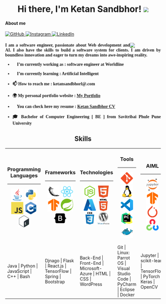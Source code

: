 <h1 align="center">Hi there, I'm Ketan Sandbhor! <img src="https://media.giphy.com/media/hvRJCLFzcasrR4ia7z/giphy.gif"  width="30px"/></h1>
<h4 align="center>  Coding Enthusiast 👩‍💻 | 🌌 Tech Explorer 🌌 | Innovator 🧠</h4>


<h1 align="left">About me </h1>
  <a href="https://github.com/ketan70" target="blank">
    <img src="https://raw.githubusercontent.com/rahuldkjain/github-profile-readme-generator/master/src/images/icons/Social/github.svg" alt="GitHub" height="30" width="40" />
  </a>
 <a href="https://www.instagram.com/your-instagram-username" target="blank">
    <img src="https://raw.githubusercontent.com/rahuldkjain/github-profile-readme-generator/master/src/images/icons/Social/instagram.svg" alt="Instagram" height="30" width="40" />
   
  </a>
  <a href="https://www.linkedin.com/in/ketan-sandbhor-7083/ target="blank">
    <img src="https://raw.githubusercontent.com/rahuldkjain/github-profile-readme-generator/master/src/images/icons/Social/linked-in-alt.svg" alt="LinkedIn" height="30" width="40" />
  </a>
  </a>
</p>


<h4><img align="right"src="https://media.giphy.com/media/M9gbBd9nbDrOTu1Mqx/giphy.gif" style  width="100"/></h4>

<h4 style="font-family: Times New Roman; text-align: justify;">
    I am a software engineer, passionate about Web development and AI. I also have the skills to build a software system for clients.
    I am driven by boundless innovation and eager to turn my dreams into awe-inspiring reality.<img 
</h4>



- 🔭 I’m currently working as : **software engineer at Worldline**

- 🌱 I’m currently learning : **Artificial Intelligent**

- 📫 How to reach me : **ketansandbhorl@.com**
  
- 🌍 My personal portfolio website : [My Portfolio]() 

- 📜 You can check here my resume : [Ketan Sandbhor CV]()

- 🎓 Bachelor of Computer Engineering [ BE ] from **Savitribai Phule Pune University**
  


<h2 align="center">Skills</h2>

<table align="center">
  <tr>
    <td>
      <h3 align="center">Programming Languages</h3>
      <hr>
      <p align="center">
        <img src="https://raw.githubusercontent.com/devicons/devicon/master/icons/java/java-original.svg" alt="Java" width="40" height="40">
        <img src="https://raw.githubusercontent.com/devicons/devicon/master/icons/python/python-original.svg" alt="Python" width="40" height="40">
        <img src="https://raw.githubusercontent.com/devicons/devicon/master/icons/javascript/javascript-original.svg" alt="JavaScript" width="40" height="40">
        <img src="https://raw.githubusercontent.com/devicons/devicon/master/icons/cplusplus/cplusplus-original.svg" alt="C++" width="40" height="40">
        <img src="https://raw.githubusercontent.com/devicons/devicon/master/icons/bash/bash-original.svg" alt="Bash (Shell Scripting)" width="40" height="40">
      </p>
    </td>
    <td>
      <h3 align="center">Frameworks</h3>
      <hr>
      <p align="center">
        <img src="https://raw.githubusercontent.com/devicons/devicon/master/icons/flask/flask-original.svg" alt="Flask" width="40" height="40">
        <img src="https://raw.githubusercontent.com/devicons/devicon/master/icons/react/react-original.svg" alt="React.js" width="40" height="40">
        <img src="https://raw.githubusercontent.com/devicons/devicon/master/icons/tensorflow/tensorflow-original.svg" alt="TensorFlow" width="40" height="40">
        <img src="https://raw.githubusercontent.com/devicons/devicon/master/icons/spring/spring-original.svg" alt="Spring" width="40" height="40">
        <img src="https://raw.githubusercontent.com/devicons/devicon/master/icons/bootstrap/bootstrap-plain.svg" alt="Bootstrap" width="40" height="40">
      </p>
    </td>
    <td>
      <h3 align="center">Technologies</h3>
      <hr>
      <p align="center">
        <img src="https://raw.githubusercontent.com/devicons/devicon/master/icons/nodejs/nodejs-original.svg" alt="Back-End" width="40" height="40">
        <img src="https://raw.githubusercontent.com/devicons/devicon/master/icons/html5/html5-original.svg" alt="Front-End" width="40" height="40">
        <img src="https://raw.githubusercontent.com/devicons/devicon/master/icons/azure/azure-original.svg" alt="Microsoft-Azure" width="40" height="40">
        <img src="https://raw.githubusercontent.com/devicons/devicon/master/icons/html5/html5-original-wordmark.svg" alt="HTML" width="40" height="40">
        <img src="https://raw.githubusercontent.com/devicons/devicon/master/icons/css3/css3-original-wordmark.svg" alt="CSS" width="40" height="40">
        <img src="https://raw.githubusercontent.com/devicons/devicon/master/icons/wordpress/wordpress-original.svg" alt="WordPress" width="40" height="40">
      </p>
    </td>
    <td>
      <h3 align="center">Tools</h3>
      <hr>
      <p align="center">
        <img src="https://raw.githubusercontent.com/devicons/devicon/master/icons/git/git-original.svg" alt="Git" width="40" height="40">
        <img src="https://raw.githubusercontent.com/devicons/devicon/master/icons/linux/linux-original.svg" alt="Linux: Parrot OS" width="40" height="40">
        <img src="https://raw.githubusercontent.com/devicons/devicon/master/icons/vscode/vscode-original.svg" alt="Visual Studio Code" width="40" height="40">
        <img src="https://raw.githubusercontent.com/devicons/devicon/master/icons/pycharm/pycharm-original.svg" alt="PyCharm" width="40" height="40">
        <img src="https://raw.githubusercontent.com/devicons/devicon/master/icons/docker/docker-original.svg" alt="Docker" width="40" height="40">
      </p>
    </td>
    <td>
      <h3 align="center"> AIML</h3>
      <hr>
      <p align="center">
        <img src="https://raw.githubusercontent.com/devicons/devicon/master/icons/jupyter/jupyter-original-wordmark.svg" alt="Jupyter" width="40" height="40">
        <img src="https://raw.githubusercontent.com/devicons/devicon/master/icons/tensorflow/tensorflow-original.svg" alt="TensorFlow" width="40" height="40">
        <img src="https://raw.githubusercontent.com/devicons/devicon/master/icons/pytorch/pytorch-original.svg" alt="PyTorch" width="40" height="40">       
        <img src="https://raw.githubusercontent.com/devicons/devicon/master/icons/opencv/opencv-original.svg" alt="OpenCV" width="40" height="40">
      </p>
    </td>
    <tr>
      <td> Java                   | Python                 | JavaScript            | C++                    | Bash                   
      </td>
      <td>
        Djnago         | Flask                   | React.js               | TensorFlow             | Spring                  | Bootstrap              
      </td>
      <td>
         Back-End                | Front-End              | Microsoft-Azure        | HTML                    | CSS                     | WordPress               
      </td>
      <td>
         Git                    | Linux: Parrot OS        | Visual Studio Code     | PyCharm                | Eclipse                | Docker                 
      </td>
      <td>
         Jupyter                 | scikit-learn            | TensorFlow             | PyTorch                 | Keras                   | OpenCV                  
      </td>
    </tr>
  </tr>
</table>

